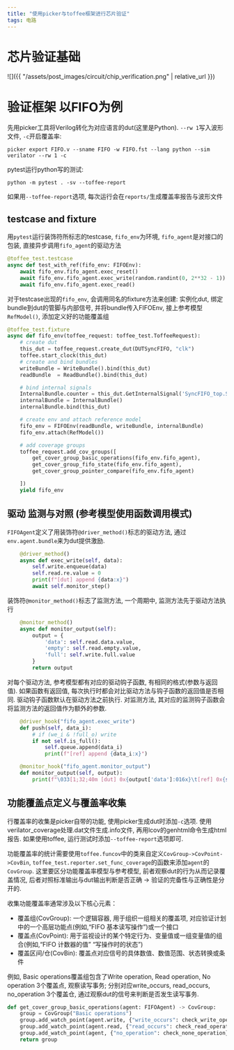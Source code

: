 ```yaml
---
title: "使用picker与toffee框架进行芯片验证"
tags: 电路
---
```


# 芯片验证基础

![]({{ "/assets/post_images/circuit/chip_verification.png" | relative_url }})

# 验证框架 以FIFO为例
先用picker工具将Verilog转化为对应语言的dut(这里是Python). `--rw 1`写入波形文件, `-c`开启覆盖率:
```shell
picker export FIFO.v --sname FIFO -w FIFO.fst --lang python --sim verilator --rw 1 -c
```
pytest运行python写的测试:
```shell
python -m pytest . -sv --toffee-report
```
如果用`--toffee-report`选项, 每次运行会在`reports/`生成覆盖率报告与波形文件

## testcase and fixture
用`pytest`运行装饰符所标志的testcase, `fifo_env`为环境, `fifo_agent`是对接口的包装, 直接异步调用`fifo_agent`的驱动方法

```python
@toffee_test.testcase
async def test_with_ref(fifo_env: FIFOEnv):
    await fifo_env.fifo_agent.exec_reset()
    await fifo_env.fifo_agent.exec_write(random.randint(0, 2**32 - 1))
    await fifo_env.fifo_agent.exec_read()
```

对于testcase出现的`fifo_env`, 会调用同名的fixture方法来创建: 实例化dut, 绑定bundle到dut的管脚与内部信号, 并将bundle传入FIFOEnv, 接上参考模型`RefModel()`, 添加定义好的功能覆盖组
```python
@toffee_test.fixture
async def fifo_env(toffee_request: toffee_test.ToffeeRequest):
	# create dut
    this_dut = toffee_request.create_dut(DUTSyncFIFO, "clk")
    toffee.start_clock(this_dut)
    # create and bind bundles
    writeBundle = WriteBundle().bind(this_dut)
    readBundle  = ReadBundle().bind(this_dut)

	# bind internal signals
    InternalBundle.counter = this_dut.GetInternalSignal('SyncFIFO_top.SyncFIFO.counter')
    internalBundle = InternalBundle()
    internalBundle.bind(this_dut)

    # create env and attach reference model
    fifo_env = FIFOEnv(readBundle, writeBundle, internalBundle)
    fifo_env.attach(RefModel())

    # add coverage groups
    toffee_request.add_cov_groups([
        get_cover_group_basic_operations(fifo_env.fifo_agent),
        get_cover_group_fifo_state(fifo_env.fifo_agent),
        get_cover_group_pointer_compare(fifo_env.fifo_agent)

    ])
    yield fifo_env
```

## 驱动 监测与对照 (参考模型使用函数调用模式)
`FIFOAgent`定义了用装饰符`@driver_method()`标志的驱动方法, 通过`env.agent.bundle`来为dut提供激励. 
```python
    @driver_method()
    async def exec_write(self, data):
        self.write.enqueue(data)
        self.read.re.value = 0
        print(f"[dut] append {data:x}")
        await self.monitor_step()
```

装饰符`@monitor_method()`标志了监测方法, 一个周期中, 监测方法先于驱动方法执行
```python
    @monitor_method()
    async def monitor_output(self):
        output = {
            'data': self.read.data.value,
            'empty': self.read.empty.value,
            'full': self.write.full.value
        }
		return output
```

对每个驱动方法, 参考模型都有对应的驱动钩子函数, 有相同的格式(参数与返回值). 如果函数有返回值, 每次执行时都会对比驱动方法与钩子函数的返回值是否相同. 驱动钩子函数默认在驱动方法之前执行. 对监测方法, 其对应的监测钩子函数会将监测方法的返回值作为额外的参数. 
```python
    @driver_hook("fifo_agent.exec_write")
    def push(self, data_i):
        # if (we_i & !full_o) write
        if not self.is_full():
            self.queue.append(data_i)
            print(f"[ref] append {data_i:x}")

    @monitor_hook("fifo_agent.monitor_output")
    def monitor_output(self, output):
        print(f"\033[1;32;40m [dut] 0x{output['data']:016x}\t[ref] 0x{self.dataout:016x}\033[0m")
```

## 功能覆盖点定义与覆盖率收集
行覆盖率的收集是picker自带的功能, 使用picker生成dut时添加`-c`选项. 使用verilator_coverage处理.dat文件生成.info文件, 再用lcov的genhtml命令生成html报告. 如果使用toffee, 运行测试时添加`--toffee-report`选项即可.

功能覆盖率的统计需要使用`toffee.funcov`中的类来自定义`CovGroup->CovPoint->CovBin`, `toffee_test.reporter.set_func_coverage`的函数来添加`agent`的`CovGroup`. 这里要区分功能覆盖率模型与参考模型, 前者观察dut的行为从而记录覆盖情况, 后者对照标准输出与dut输出判断是否正确 -> 验证的完备性与正确性是分开的. 

收集功能覆盖率通常涉及以下核心元素：
- 覆盖组(CovGroup): 一个逻辑容器, 用于组织一组相关的覆盖项, 对应验证计划中的一个高层功能点(例如,“FIFO 基本读写操作”)或一个接口
- 覆盖点(CovPoint): 用于监视设计的某个特定行为、变量值或一组变量值的组合(例如,“FIFO 计数器的值” “写操作时的状态”)
- 覆盖区间/仓(CovBin): 覆盖点对应信号的具体数值、数值范围、状态转换或条件

例如, Basic operations覆盖组包含了Write operation, Read operation, No operation 3个覆盖点, 观察读写事务; 分别对应write_occurs, read_occurs, no_operation 3个覆盖仓, 通过观察dut的信号来判断是否发生读写事务.
```python
def get_cover_group_basic_operations(agent: FIFOAgent) -> CovGroup:
    group = CovGroup("Basic operations")
    group.add_watch_point(agent.write, {"write_occurs": check_write_operation}, name="Write operation")
    group.add_watch_point(agent.read, {"read_occurs": check_read_operation}, name="Read operation")
    group.add_watch_point(agent, {"no_operation": check_none_operation}, name="No operation")
    return group
```